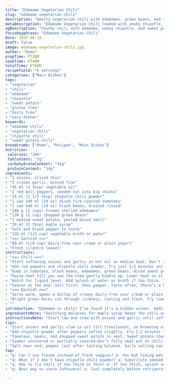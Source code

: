 ```yaml
---
title: "Edamame Vegetarian Chili"
slug: "edamame-vegetarian-chili"
description: "Hearty vegetarian chili with edamames, green beans, and smoky chipotle powder instead of regular chili. Tomatoes, kidney beans, sweet potatoes give texture and body. Sweetened lightly with maple syrup replacing molasses. Simple aromatics sautéed to bring out savory base. Thick, chunky, simmered until flavors meld well, with vegetable broth added for balanced consistency. Garnished with sour cream alternative and fresh cilantro leaves. Gluten and nut free, egg free, spicy but controlled. The dish warms, smells intense, and looks vibrant with rich red, green and yellow tones."
metaDescription: "Edamame Vegetarian Chili loaded with smoky chipotle, sweet potatoes, and fresh veggies simmered low for rich, chunky texture and balanced heat."
ogDescription: "Chunky chili with edamame, smoky chipotle, and sweet potatoes simmers low till textures meld. Fresh cilantro, dairy-free cream finish bold flavors."
focusKeyphrase: "Edamame Vegetarian Chili"
date: 2025-08-10
draft: false
image: edamame-vegetarian-chili.jpg
author: "Emma"
prepTime: PT20M
cookTime: PT40M
totalTime: PT60M
recipeYield: "6 servings"
categories: ["Main Dishes"]
tags:
- "vegetarian"
- "chili"
- "edamame"
- "chipotle"
- "sweet potato"
- "gluten free"
- "dairy free"
- "easy dinner"
keywords:
- "edamame chili"
- "vegetarian chili"
- "chipotle chili"
- "sweet potato chili"
breadcrumb: ["Home", "Recipes", "Main Dishes"]
nutrition: 
 calories: "280"
 fatContent: "7g"
 carbohydrateContent: "42g"
 proteinContent: "14g"
ingredients:
- "2 onions, sliced thin"
- "3 cloves garlic, minced fine"
- "45 ml (3 tbsp) vegetable oil"
- "2 red bell peppers, seeded cut into big chunks"
- "25 ml (1 1/2 tbsp) chipotle chili powder"
- "1 can 540 ml (19 oz) diced fire-roasted tomatoes"
- "1 can 540 ml (19 oz) black beans, drained rinsed"
- "280 g (2 cups) frozen shelled edamames"
- "130 g (1 cup) chopped green beans"
- "1 medium sweet potato, peeled diced small"
- "30 ml (2 tbsp) maple syrup"
- "Salt and black pepper to taste"
- "120 ml (1/2 cup) vegetable broth or water"
- "=== Garnish ==="
- "60 ml (1/4 cup) dairy-free sour cream or plain yogurt"
- "Fresh cilantro leaves"
instructions:
- "=== Chili ==="
- "Start softening onions and garlic in hot oil on medium heat. Don’t rush, wait till onions look translucent and smell slightly sweet. Stir often to keep from browning too fast."
- "Add red peppers and chipotle chili powder, fry just 1-2 minutes until pepper starts to soften and spices become aromatic. The smoky note wakes up here - no skipping this step."
- "Dump in tomatoes, black beans, edamames, green beans, diced sweet potato, and maple syrup. Pour vegetable broth in too. Give a good stir to mix everything well."
- "Raise heat till you see the stew gently bubble up. Lower heat so it simmers calmly—not a roaring boil. Cover partially, cook about 35-40 minutes. Stir regularly, check sweetness and pepper balance."
- "Watch for liquid level. Add splash of water or broth if too thick. The sweet potato breaks down, thickening the chili naturally but you want that saucy texture."
- "Season at the end. Salt first, then pepper. Taste often, there’s a balance between sweet from potatoes + maple and smoky heat from chipotle."
- "=== Garnish ==="
- "Serve warm, spoon a dollop of creamy dairy-free sour cream or plain yogurt over each bowl. Sprinkle fresh cilantro leaves generously."
- "Bright green herbs cut through richness, cooling and fresh. Try lime wedges on side – tang adds zing. Optional but worth it."
- ""
introduction: "Edamame in chili? I’ve found it’s a hidden winner. Adds punchy texture and protein without the heaviness of meat or typical beans alone. Used to rely on canned kidney beans only, but tossing in black beans changes the flavor profile, deeper, earthier. Sweet potato instead of molasses—simpler and mellower sweetness, blends into the veggies, no funkiness molasses sometimes brings. That smoky chipotle instead of plain chili powder gives a richer note, no fire-breathing heat but complexity. Banged around the kitchen with this for hours, learned the thickening cues, the smell changes, how to keep veggies colorful yet cooked through. This chili sticks to ribs firmly without being stodgy. Hearty but fresh."
ingredientsNote: "Switching molasses for maple syrup keeps the chili unexpectedly sweet and mellow without overpowering the smoky spice. Black beans replace kidney beans here to lend a creamier, less firm texture. Sweet potato chunks also serve as natural thickener and add earthy sweetness. Edamames survive the simmer better than other frozen veggies; no mush. If you don’t have chipotle chili powder, use smoked paprika mixed with cayenne to approximate the smoky heat. The red bell peppers add sweetness and crunch; swapping yellow for red changes the color vibrancy but not essentials. Use either vegetable broth or water. Just don’t skip liquid—you need it to stop scorching. Good oil means taste here, vegetable or sunflower."
instructionsNote: "Start low and slow with onions and garlic until soft and fragrant; this builds a base full of umami and sweetness. Toss peppers and chipotle in next: the oil becomes smoky, smells rich. This is your flavor spike. Tomatoes and beans go in next, then the green beans, edamames and sweet potatoes. This is thick stew territory so the 35-40 minute simmer isn’t negotiable—it’s where chunks soften, meld flavors, aromas bloom. Stir every 5-7 minutes, look for simmer bubbles, and if edges stick or smell sharp, splash in broth or water. Don’t cover fully or stuff will turn soggy, you want slight evaporation. Salt last—early salting can toughen beans. Garnish cools, brightens, balances fat. Got cream allergy? Use coconut yogurt. Let chili rest 10 minutes after cooking; that’s when it truly shines."
tips:
- "Start onions and garlic slow in oil till translucent, no browning or burning. Hear soft sizzling, smell sweet aroma rising. This slow sweat sets savory base. Stir often, medium heat only. Rushing here leads to bitter edges instead of deep flavor notes."
- "Add chipotle powder after peppers soften slightly. Fry 1-2 minutes to wake smoky notes but don’t burn spices. Oil carries flavor; coat veggies well. If no chipotle, smoked paprika + pinch cayenne works but scale to taste, can get hot fast."
- "Tomatoes, beans, and chopped sweet potato in next. Sweet potato chunks act natural thickener later, no flour or cornstarch needed. Use fire-roasted canned tomatoes for depth. Edamame stays firm, not mushy after simmer compared to peas or other frozen veggies."
- "Simmer uncovered or partially covered—don’t fully seal pot or chili steams soggy. Watch gentle bubble, not rolling boil. Stir every 5-7 minutes to prevent sticking and check liquid. Add broth or water sparingly, too thick turns clumpy, too thin watery flavor."
- "Salt near end, pepper last after tasting balance. Early salting can toughen beans or veggies. Sweet syrup complements smoky heat; don’t overdo maple syrup or chili loses edge. Fresh cilantro and dairy-free cream finish bright, rich notes. Lime wedges optional but add zing."
faq:
- "q: Can I use frozen instead of fresh veggies? a: Yes but timing matters. Frozen edamame holds well, green beans can get soft too quick. Add frozen vegetables during last half of simmer to avoid mushy texture. Fresh preferred for peppers and onions to keep crunch and aroma."
- "q: What if I don’t have chipotle chili powder? a: Substitute smoked paprika plus cayenne powder. Mix to taste, start small cayenne can burn early. Other options include chili powder blends but flavors less smoky. Adjust maple syrup less if substitute is sweeter."
- "q: How to fix chili if too thick or thin? a: If too thick, splash vegetable broth or water, stir in, simmer short to integrate. Too thin? Cook uncovered longer, let liquid reduce. Sweet potato also thickens – if less, add more diced sweet potato early in cook."
- "q: Best way to store leftovers? a: Cool completely before refrigerating in airtight container. Keeps well 3-4 days. Freeze in portion bags for 2-3 months. Reheat gently on low to avoid toughening beans. Stir while warming, add splash broth if thickened too much."

---
```

